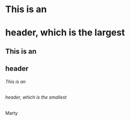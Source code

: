 # This is an <h1> header, which is the largest
## This is an <h2> header
###### This is an <h6> header, which is the smallest
Marty
